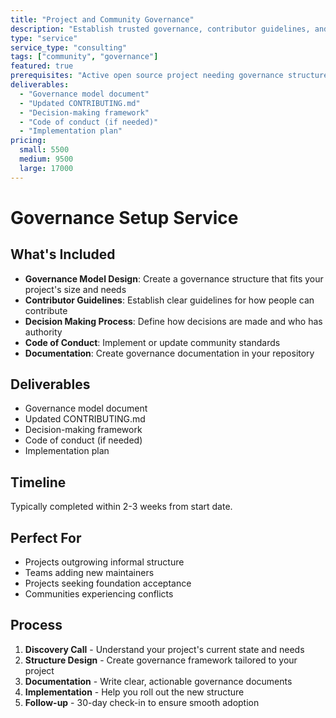 ```yaml
---
title: "Project and Community Governance"
description: "Establish trusted governance, contributor guidelines, and decision-making processes for technology choices, funding, and AI/alignment"
type: "service"
service_type: "consulting"
tags: ["community", "governance"]
featured: true
prerequisites: "Active open source project needing governance structure for decision making, including things like funding distribution"
deliverables:
  - "Governance model document"
  - "Updated CONTRIBUTING.md"
  - "Decision-making framework"
  - "Code of conduct (if needed)"
  - "Implementation plan"
pricing:
  small: 5500
  medium: 9500
  large: 17000
---
```


# Governance Setup Service

## What's Included

- **Governance Model Design**: Create a governance structure that fits your project's size and needs
- **Contributor Guidelines**: Establish clear guidelines for how people can contribute
- **Decision Making Process**: Define how decisions are made and who has authority
- **Code of Conduct**: Implement or update community standards
- **Documentation**: Create governance documentation in your repository

## Deliverables

- Governance model document
- Updated CONTRIBUTING.md
- Decision-making framework
- Code of conduct (if needed)
- Implementation plan

## Timeline

Typically completed within 2-3 weeks from start date.

## Perfect For

- Projects outgrowing informal structure
- Teams adding new maintainers
- Projects seeking foundation acceptance
- Communities experiencing conflicts

## Process

1. **Discovery Call** - Understand your project's current state and needs
2. **Structure Design** - Create governance framework tailored to your project
3. **Documentation** - Write clear, actionable governance documents
4. **Implementation** - Help you roll out the new structure
5. **Follow-up** - 30-day check-in to ensure smooth adoption